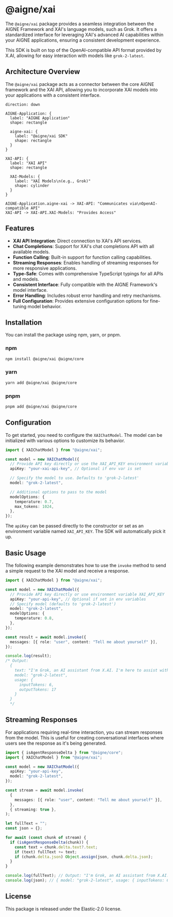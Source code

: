 # @aigne/xai

The `@aigne/xai` package provides a seamless integration between the AIGNE Framework and XAI's language models, such as Grok. It offers a standardized interface for leveraging XAI's advanced AI capabilities within your AIGNE applications, ensuring a consistent development experience.

This SDK is built on top of the OpenAI-compatible API format provided by X.AI, allowing for easy interaction with models like `grok-2-latest`.

## Architecture Overview

The `@aigne/xai` package acts as a connector between the core AIGNE framework and the XAI API, allowing you to incorporate XAI models into your applications with a consistent interface.

```d2
direction: down

AIGNE-Application: {
  label: "AIGNE Application"
  shape: rectangle

  aigne-xai: {
    label: "@aigne/xai SDK"
    shape: rectangle
  }
}

XAI-API: {
  label: "XAI API"
  shape: rectangle

  XAI-Models: {
    label: "XAI Models\n(e.g., Grok)"
    shape: cylinder
  }
}

AIGNE-Application.aigne-xai -> XAI-API: "Communicates via\nOpenAI-compatible API"
XAI-API -> XAI-API.XAI-Models: "Provides Access"
```

## Features

*   **XAI API Integration**: Direct connection to XAI's API services.
*   **Chat Completions**: Support for XAI's chat completions API with all available models.
*   **Function Calling**: Built-in support for function calling capabilities.
*   **Streaming Responses**: Enables handling of streaming responses for more responsive applications.
*   **Type-Safe**: Comes with comprehensive TypeScript typings for all APIs and models.
*   **Consistent Interface**: Fully compatible with the AIGNE Framework's model interface.
*   **Error Handling**: Includes robust error handling and retry mechanisms.
*   **Full Configuration**: Provides extensive configuration options for fine-tuning model behavior.

## Installation

You can install the package using npm, yarn, or pnpm.

### npm

```bash
npm install @aigne/xai @aigne/core
```

### yarn

```bash
yarn add @aigne/xai @aigne/core
```

### pnpm

```bash
pnpm add @aigne/xai @aigne/core
```

## Configuration

To get started, you need to configure the `XAIChatModel`. The model can be initialized with various options to customize its behavior.

```typescript
import { XAIChatModel } from "@aigne/xai";

const model = new XAIChatModel({
  // Provide API key directly or use the XAI_API_KEY environment variable
  apiKey: "your-xai-api-key", // Optional if env var is set

  // Specify the model to use. Defaults to 'grok-2-latest'
  model: "grok-2-latest",

  // Additional options to pass to the model
  modelOptions: {
    temperature: 0.7,
    max_tokens: 1024,
  },
});
```

The `apiKey` can be passed directly to the constructor or set as an environment variable named `XAI_API_KEY`. The SDK will automatically pick it up.

## Basic Usage

The following example demonstrates how to use the `invoke` method to send a simple request to the XAI model and receive a response.

```typescript
import { XAIChatModel } from "@aigne/xai";

const model = new XAIChatModel({
  // Provide API key directly or use environment variable XAI_API_KEY
  apiKey: "your-api-key", // Optional if set in env variables
  // Specify model (defaults to 'grok-2-latest')
  model: "grok-2-latest",
  modelOptions: {
    temperature: 0.8,
  },
});

const result = await model.invoke({
  messages: [{ role: "user", content: "Tell me about yourself" }],
});

console.log(result);
/* Output:
  {
    text: "I'm Grok, an AI assistant from X.AI. I'm here to assist with a touch of humor and wit!",
    model: "grok-2-latest",
    usage: {
      inputTokens: 6,
      outputTokens: 17
    }
  }
  */
```

## Streaming Responses

For applications requiring real-time interaction, you can stream responses from the model. This is useful for creating conversational interfaces where users see the response as it's being generated.

```typescript
import { isAgentResponseDelta } from "@aigne/core";
import { XAIChatModel } from "@aigne/xai";

const model = new XAIChatModel({
  apiKey: "your-api-key",
  model: "grok-2-latest",
});

const stream = await model.invoke(
  {
    messages: [{ role: "user", content: "Tell me about yourself" }],
  },
  { streaming: true },
);

let fullText = "";
const json = {};

for await (const chunk of stream) {
  if (isAgentResponseDelta(chunk)) {
    const text = chunk.delta.text?.text;
    if (text) fullText += text;
    if (chunk.delta.json) Object.assign(json, chunk.delta.json);
  }
}

console.log(fullText); // Output: "I'm Grok, an AI assistant from X.AI. I'm here to assist with a touch of humor and wit!"
console.log(json); // { model: "grok-2-latest", usage: { inputTokens: 6, outputTokens: 17 } }
```

## License

This package is released under the Elastic-2.0 license.